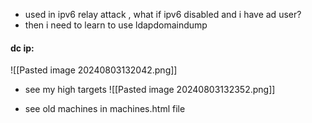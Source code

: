 - used in ipv6 relay attack , what if ipv6 disabled and i have ad user? 
- then i need to learn to use ldapdomaindump

#### dc ip:
![[Pasted image 20240803132042.png]]

- see my high targets
![[Pasted image 20240803132352.png]]

- see old machines in machines.html file
